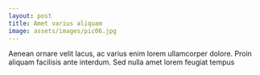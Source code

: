 ```yaml
---
layout: post
title: Amet varius aliquam
image: assets/images/pic06.jpg
---
```

Aenean ornare velit lacus, ac varius enim lorem ullamcorper dolore. Proin aliquam facilisis ante interdum. Sed nulla amet lorem feugiat tempus
<!--excerpt-->